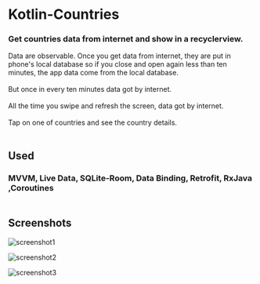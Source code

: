 # **Kotlin-Countries**

### Get countries data from internet and show in a recyclerview.
Data are observable.
Once you get data from internet, they are put in phone's local database so if you close and open again less than ten minutes, the app data come from the local database. <br/> <br/>
But once in every ten minutes data got by internet. <br/> <br/>
All the time you swipe and refresh the screen, data got by internet. <br/> <br/>
Tap on one of countries and see the country details. <br/> <br/>

## **Used**

### MVVM, Live Data, SQLite-Room, Data Binding, Retrofit, RxJava ,Coroutines <br/> <br/>

## **Screenshots**

![screenshot1](https://user-images.githubusercontent.com/111344082/184914296-771ad19f-d518-45ea-88c9-a70f2351456d.jpeg)

![screenshot2](https://user-images.githubusercontent.com/111344082/184914306-649c81d0-ef5c-4dcc-9713-1ec88090a33f.jpeg)

![screenshot3](https://user-images.githubusercontent.com/111344082/184914320-5cc49e02-abae-4597-9bba-b1711bcec8e2.jpeg)
